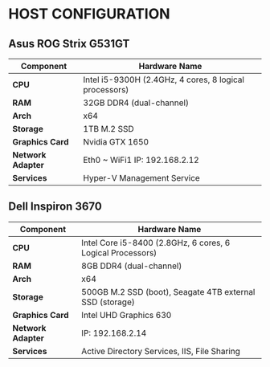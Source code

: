 # HOST CONFIGURATION

## Asus ROG Strix G531GT

| Component           | Hardware Name                                              |
| ------------------- | ---------------------------------------------------------- |
| **CPU**             | Intel i5-9300H (2.4GHz, 4 cores, 8 logical processors)     |
| **RAM**             | 32GB DDR4 (dual-channel)                                   |
| **Arch**            | x64                                                        |
| **Storage**         | 1TB M.2 SSD                                                |
| **Graphics Card**   | Nvidia GTX 1650                                            |
| **Network Adapter** | Eth0 ~ WiFi1 IP: 192.168.2.12                              |
| **Services**        | Hyper-V Management Service                                 |


## Dell Inspiron 3670

| Component           | Hardware Name                                              |
| ------------------- | ---------------------------------------------------------- |
| **CPU**             | Intel Core i5-8400 (2.8GHz, 6 cores, 6 Logical Processors) |
| **RAM**             | 8GB DDR4 (dual-channel)                                    |
| **Arch**            | x64                                                        |
| **Storage**         | 500GB M.2 SSD (boot), Seagate 4TB external SSD (storage)   |
| **Graphics Card**   | Intel UHD Graphics 630                                     |
| **Network Adapter** | IP: 192.168.2.14                                           |
| **Services**        | Active Directory Services, IIS, File Sharing               |
